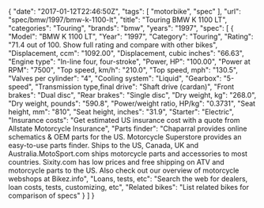 {
    "date": "2017-01-12T22:46:50Z",
    "tags": [
        "motorbike",
        "spec"
    ],
    "url": "spec\/bmw\/1997\/bmw-k-1100-lt",
    "title": "Touring BMW K 1100 LT",
    "categories": "Touring",
    "brands": "bmw",
    "years": "1997",
    "spec": [
        {
            "Model": "BMW K 1100 LT",
            "Year": "1997",
            "Category": "Touring",
            "Rating": "71.4 out of 100. Show full rating and compare with other bikes",
            "Displacement, ccm": "1092.00",
            "Displacement, cubic inches": "66.63",
            "Engine type": "In-line four, four-stroke",
            "Power, HP": "100.00",
            "Power at RPM": "7500",
            "Top speed, km\/h": "210.0",
            "Top speed, mph": "130.5",
            "Valves per cylinder": "4",
            "Cooling system": "Liquid",
            "Gearbox": "5-speed",
            "Transmission type,final drive": "Shaft drive (cardan)",
            "Front brakes": "Dual disc",
            "Rear brakes": "Single disc",
            "Dry weight, kg": "268.0",
            "Dry weight, pounds": "590.8",
            "Power\/weight ratio, HP\/kg": "0.3731",
            "Seat height, mm": "810",
            "Seat height, inches": "31.9",
            "Starter": "Electric",
            "Insurance costs": "Get estimated US insurance cost with a quote from Allstate Motorcycle Insurance",
            "Parts finder": "Chaparral provides online schematics & OEM parts for the US.   Motorcycle Superstore provides an easy-to-use parts finder. Ships to the US, Canada, UK and Australia.MotoSport.com ships motorcycle parts and accessories to most countries.    Sixity.com has low prices and free shipping on ATV and motorcycle parts to the US. Also check out our overview of motorcycle webshops at Bikez.info",
            "Loans, tests, etc": "Search the web for dealers, loan costs, tests, customizing, etc",
            "Related bikes": "List related bikes for comparison of specs"
        }
    ]
}